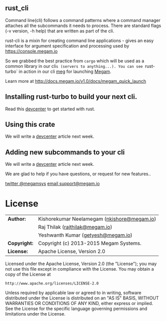 ## rust_cli

Command line(cli) follows a command patterns where a command manager attaches all the subcommands it needs to process. There are standard flags (-v version, -h help) that are written as part of the cli.

rust-cli is a mixin for creating command line applications - gives an easy interface for argument specification and processing used by https://console.megam.io

So we grabbed the best practice from `cargo` which will be used as a common library in our cli`s (servers to anything...).
You can see `rust-turbo` in action in our cli [meg](https://github.com/megamsys/meg.git) for launching [Megam](https://www.megam.io).

Learn more at http://docs.megam.io/v1.0/docs/megam_quick_launch

## Installing rust-turbo to build your next cli.

Read this [devcenter](http://devcenter.megam.io/2015/05/25/rust/) to get started with rust.


## Using this crate

We will write a [devcenter](http://devcenter.megam.io) article next week.


## Adding new subcommands to your cli

We will write a [devcenter](http://devcenter.megam.io) article next week.


We are glad to help if you have questions, or request for new features..

[twitter @megamsys](http://twitter.com/megamsys) [email support@megam.io](<support@megam.io>)




# License

|                      |                                          |
|:---------------------|:-----------------------------------------|
| **Author:**          | Kishorekumar Neelamegam (<nkishore@megam.io>)
|                      | Raj Thilak (<rajthilak@megam.io>)
|                      | Yeshwanth Kumar (<getyesh@megam.io>)
| **Copyright:**       | Copyright (c) 2013-2015 Megam Systems.
| **License:**         | Apache License, Version 2.0

Licensed under the Apache License, Version 2.0 (the "License");
you may not use this file except in compliance with the License.
You may obtain a copy of the License at

    http://www.apache.org/licenses/LICENSE-2.0

Unless required by applicable law or agreed to in writing, software
distributed under the License is distributed on an "AS IS" BASIS,
WITHOUT WARRANTIES OR CONDITIONS OF ANY KIND, either express or implied.
See the License for the specific language governing permissions and
limitations under the License.
